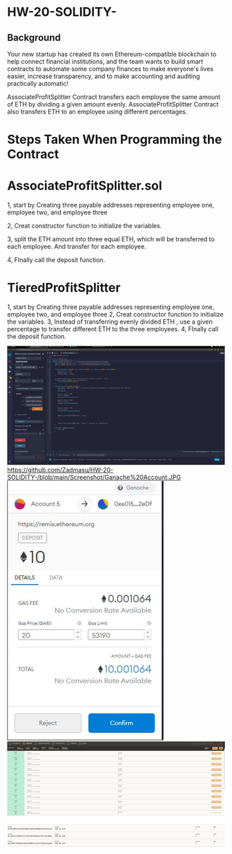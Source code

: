 # HW-20-SOLIDITY-
## Background

Your new startup has created its own Ethereum-compatible blockchain to help connect financial institutions, and the team wants to build smart contracts to automate some company finances to make everyone's lives easier, increase transparency, and to make accounting and auditing practically automatic!

 AssociateProfitSplitter Contract transfers each employee the same amount of ETH by dividing a given amount evenly. AssociateProfitSplitter Contract also transfers ETH to an employee using different percentages. 

# Steps Taken When Programming the Contract 

# AssociateProfitSplitter.sol

1, start by Creating   three payable addresses representing employee one, employee two, and employee three

2, Creat constructor function to initialize the variables. 

3, split the ETH amount into three equal ETH, which will be transferred to each employee.  And transfer for each employee.

4, FInally call the deposit function. 

# TieredProfitSplitter 

1, start by Creating   three payable addresses representing employee one, employee two, and employee three
2, Creat constructor function to initialize the variables. 
3, Instead of transferring evenly divided ETH , use a given percentage to transfer different ETH to the three employees.
4, FInally call the deposit function. 



![Solidity Program TiereProfitSplitter](https://github.com/Zadmasu/HW-20-SOLIDITY-/blob/main/Screenshot/Solidity%20Program%20TiereProfitSplitter.JPG)
https://github.com/Zadmasu/HW-20-SOLIDITY-/blob/main/Screenshot/Ganache%20Account.JPG
![Solidity Program TiereProfitSplitter](https://github.com/Zadmasu/HW-20-SOLIDITY-/blob/main/Screenshot/MetaMaskJPG.JPG)
![Solidity Program TiereProfitSplitter](https://github.com/Zadmasu/HW-20-SOLIDITY-/blob/main/Screenshot/ganache%20blocks%20JPG.JPG)
![Solidity Program TiereProfitSplitter](https://github.com/Zadmasu/HW-20-SOLIDITY-/blob/main/Screenshot/Ganache%20Account.JPG)
